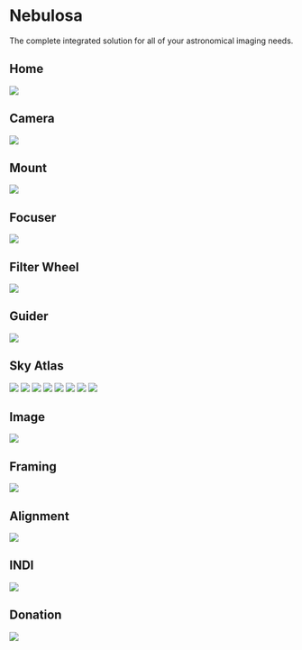 # Nebulosa

The complete integrated solution for all of your astronomical imaging needs.

## Home

![](home.png)

## Camera

![](camera.png)

## Mount

![](mount.png)

## Focuser

![](focuser.png)

## Filter Wheel

![](filter-wheel.png)

## Guider

![](guider.png)

## Sky Atlas

![](atlas.1.png)
![](atlas.2.png)
![](atlas.3.png)
![](atlas.4.png)
![](atlas.5.png)
![](atlas.6.png)
![](atlas.7.png)
![](atlas.8.png)

## Image

![](image.png)

## Framing

![](framing.png)

## Alignment

![](alignment.darv.png)

## INDI

![](indi.png)

## Donation

[![](src/assets/images/donate-with-paypal-blue.svg)](https://www.paypal.com/donate/?hosted_button_id=U8TGGJTKSZUCA)
